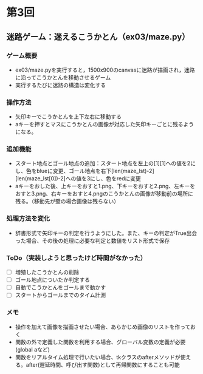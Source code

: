 # 第3回
## 迷路ゲーム：迷えるこうかとん（ex03/maze.py）
### ゲーム概要
- ex03/maze.pyを実行すると，1500x900のcanvasに迷路が描画され，迷路に沿ってこうかとんを移動させるゲーム
- 実行するたびに迷路の構造は変化する
### 操作方法
- 矢印キーでこうかとんを上下左右に移動する
- aキーを押すとマスにこうかとんの画像が対応した矢印キーごとに残るようになる。
### 追加機能
- スタート地点とゴール地点の追加：スタート地点を左上の[1][1]への値を2にし、色をblueに変更、ゴール地点を右下[len(maze_lst)-2][len(maze_lst[0])-2]への値を3にし、色をredに変更
- aキーをおした後、上キーをおすと1.png、下キーをおすと2.png、左キーをおすと3.png、右キーをおすと4.pngのこうかとんの画像が移動前の場所に残る。（移動先が壁の場合画像は残らない）

### 処理方法を変化
- 辞書形式で矢印キーの判定を行うようにした。また、キーの判定がTrue出会った場合、その後の処理に必要な判定と数値をリスト形式で保存

### ToDo（実装しようと思ったけど時間がなかった）
- [ ] 増殖したこうかとんの削除
- [ ] ゴール地点についたか判定する
- [ ] 自動でこうかとんをゴールまで動かす
- [ ] スタートからゴールまでのタイム計測
### メモ
- 操作を加えて画像を描画させたい場合、あらかじめ画像のリストを作っておく
- 関数の外で定義した関数を利用する場合、グローバル変数の定義が必要(global aなど)
- 関数をリアルタイム処理で行いたい場合、tkクラスのafterメソッドが使える。after(遅延時間、呼び出す関数)として再帰関数にすることも可能